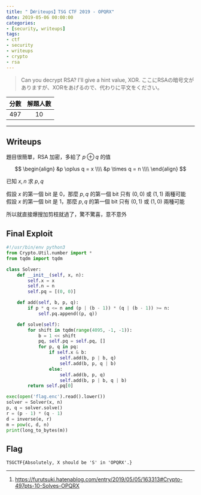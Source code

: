```yaml
---
title: "【Writeups】TSG CTF 2019 - OPQRX"
date: 2019-05-06 00:00:00
categories:
- [security, writeups]
tags:
- ctf
- security
- writeups
- crypto
- rsa
---
```


> Can you decrypt RSA? I'll give a hint value, XOR.
> ここにRSAの暗号文がありますが、XORをあげるので、代わりに平文をください。

| 分數 | 解題人數 |
| :-: | :-: |
| 497 | 10 |

---

## Writeups

題目很簡單，RSA 加密，多給了 $p \oplus q$ 的值 

$$
\begin{align}
&p \oplus q = x \\\\
&p \times q = n \\\\
\end{align}
$$

已知 $x, n$ 求 $p, q$  

假設 $x$ 的第一個 bit 是 0，那麼 $p, q$ 的第一個 bit 只有 $(0, 0)$ 或 $(1, 1)$ 兩種可能  
假設 $x$ 的第一個 bit 是 1，那麼 $p, q$ 的第一個 bit 只有 $(0, 1)$ 或 $(1, 0)$ 兩種可能

所以就直接爆搜加剪枝就過了，驚不驚喜，意不意外

## Final Exploit

```python
#!/usr/bin/env python3
from Crypto.Util.number import *
from tqdm import tqdm

class Solver:
	def __init__(self, x, n):
		self.x = x
		self.n = n
		self.pq = [(0, 0)]

	def add(self, b, p, q):
		if p * q <= n and (p | (b - 1)) * (q | (b - 1)) >= n:
			self.pq.append((p, q))

	def solve(self):
		for shift in tqdm(range(4095, -1, -1)):
			b = 1 << shift
			pq, self.pq = self.pq, []
			for p, q in pq:
				if self.x & b:
					self.add(b, p | b, q)
					self.add(b, p, q | b)
				else:
					self.add(b, p, q)
					self.add(b, p | b, q | b)
		return self.pq[0]

exec(open('flag.enc').read().lower())
solver = Solver(x, n)
p, q = solver.solve()
r = (p - 1) * (q - 1)
d = inverse(e, r)
m = pow(c, d, n)
print(long_to_bytes(m))
```

## Flag

```
TSGCTF{Absolutely, X should be 'S' in 'OPQRX'.}
```

---

1. https://furutsuki.hatenablog.com/entry/2019/05/05/163313#Crypto-497pts-10-Solves-OPQRX
